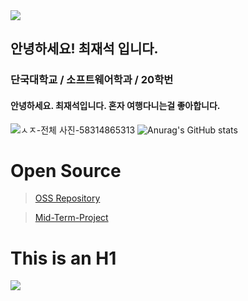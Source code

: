 <img src="https://capsule-render.vercel.app/api?type=wave&color=auto&height=300&section=header&text=JS%20Studying&fontSize=90" />

## 안녕하세요! 최재석 입니다.
### 단국대학교 / 소프트웨어학과 / 20학번
#### 안녕하세요. 최재석입니다. 혼자 여행다니는걸 좋아합니다.

![ㅅㅈ-전체 사진-58314865313](https://github.com/Nacsz/Nacsz/assets/164845941/e82962d0-f1ec-44c3-b80c-181ac5c42c7c)
![Anurag's GitHub stats](https://github-readme-stats.vercel.app/api?username=Nacsz&show_icons=true&theme=default)


# Open Source
> [OSS Repository](https://github.com/Nacsz/OSS_Practice)

> [Mid-Term-Project](https://github.com/Nacsz/Mid-Term-Project)

This is an H1
=============
<!--
**Nacsz/Nacsz** is a ✨ _special_ ✨ repository because its `README.md` (this file) appears on your GitHub profile.

Here are some ideas to get you started:

- 🔭 I’m currently working on ...
- 🌱 I’m currently learning ...
- 👯 I’m looking to collaborate on ...
- 🤔 I’m looking for help with ...
- 💬 Ask me about ...
- 📫 How to reach me: ...
- 😄 Pronouns: ...
- ⚡ Fun fact: ...
-->
<a href="https://github.com/devxb/gitanimals">
    <img src = "https://render.gitanimals.org/farms/{nacsz}"/>
</a>

